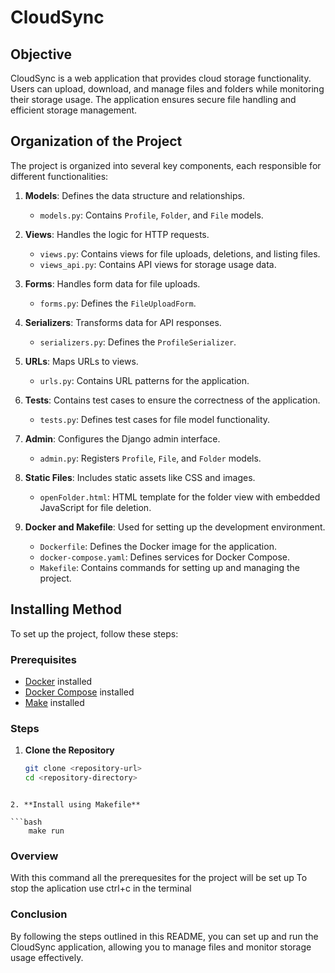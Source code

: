 # CloudSync

## Objective

CloudSync is a web application that provides cloud storage functionality. Users can upload, download, and manage files and folders while monitoring their storage usage. The application ensures secure file handling and efficient storage management.

## Organization of the Project

The project is organized into several key components, each responsible for different functionalities:

1. **Models**: Defines the data structure and relationships.
   - `models.py`: Contains `Profile`, `Folder`, and `File` models.

2. **Views**: Handles the logic for HTTP requests.
   - `views.py`: Contains views for file uploads, deletions, and listing files.
   - `views_api.py`: Contains API views for storage usage data.

3. **Forms**: Handles form data for file uploads.
   - `forms.py`: Defines the `FileUploadForm`.

4. **Serializers**: Transforms data for API responses.
   - `serializers.py`: Defines the `ProfileSerializer`.

5. **URLs**: Maps URLs to views.
   - `urls.py`: Contains URL patterns for the application.

6. **Tests**: Contains test cases to ensure the correctness of the application.
   - `tests.py`: Defines test cases for file model functionality.

7. **Admin**: Configures the Django admin interface.
   - `admin.py`: Registers `Profile`, `File`, and `Folder` models.

8. **Static Files**: Includes static assets like CSS and images.
   - `openFolder.html`: HTML template for the folder view with embedded JavaScript for file deletion.

9. **Docker and Makefile**: Used for setting up the development environment.
   - `Dockerfile`: Defines the Docker image for the application.
   - `docker-compose.yaml`: Defines services for Docker Compose.
   - `Makefile`: Contains commands for setting up and managing the project.

## Installing Method

To set up the project, follow these steps:

### Prerequisites

- [Docker](https://www.docker.com/get-started) installed
- [Docker Compose](https://docs.docker.com/compose/install/) installed
- [Make](https://www.gnu.org/software/make/) installed

### Steps

1. **Clone the Repository**

   ```bash
   git clone <repository-url>
   cd <repository-directory>
```

2. **Install using Makefile**

```bash
    make run
```
### Overview
With this command all the prerequesites for the project will be set up
To stop the aplication use ctrl+c in the terminal

### Conclusion
By following the steps outlined in this README, you can set up and run the CloudSync application, allowing you to manage files and monitor storage usage effectively.























